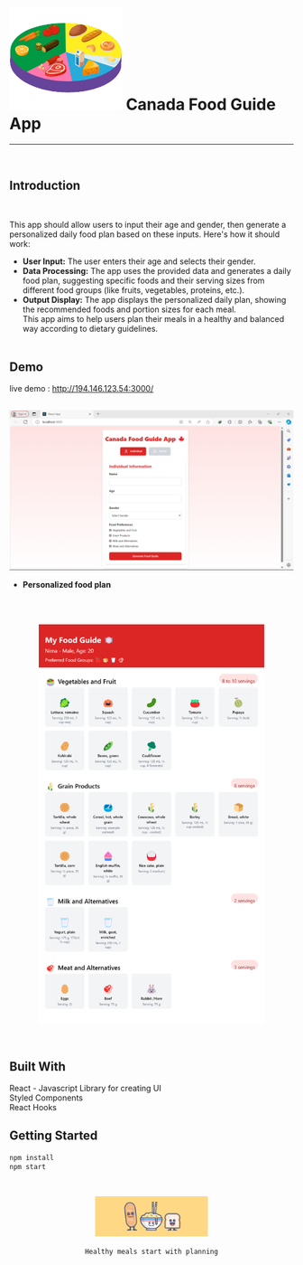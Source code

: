  # <img src="pic1.gif" alt="Alt text" width="200"/> Canada Food Guide App 
---  

<br>   

## Introduction
<br>

 This app should allow users to input their age and gender, then generate a personalized daily food plan based on these inputs. Here's how it should work: <br>
 
- **User Input:** The user enters their age and selects their gender. <br>
- **Data Processing:** The app uses the provided data and generates a daily food plan, suggesting specific foods and their serving sizes from different food groups (like fruits, vegetables, proteins, etc.).<br>
- **Output Display:** The app displays the personalized daily plan, showing the recommended foods and portion sizes for each meal. <br>
This app aims to help users plan their meals in a healthy and balanced way according to dietary guidelines.
<br><br>
## Demo  
live demo : http://194.146.123.54:3000/

##
 
![page1](FoofGuideApp.png)
<br>  
- **Personalized food plan**
<br>
<br>
<p align="center">
<img src="Nima_food_guide.png" alt="Alt text" width="400"/>
</p>
<br>

## Built With
React - Javascript Library for creating UI <br>
Styled Components <br>
React Hooks


Getting Started
---

    npm install  
    npm start

<br>
<p align="center">
<img src="04538778091697.5c9b155f498d6.gif" alt="center text" width="200"/> 
</p>  

<p align="center">
<code>Healthy meals start with planning</code>
</p> 
